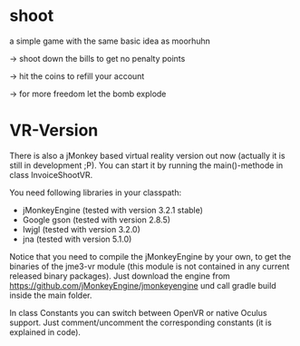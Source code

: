 # shoot
a simple game with the same basic idea as moorhuhn

-> shoot down the bills to get no penalty points

-> hit the coins to refill your account

-> for more freedom let the bomb explode

# VR-Version

There is also a jMonkey based virtual reality version out now (actually it is still in development ;P).
You can start it by running the main()-methode in class InvoiceShootVR.

You need following libraries in your classpath:
- jMonkeyEngine (tested with version 3.2.1 stable)
- Google gson (tested with version 2.8.5)
- lwjgl (tested with version 3.2.0)
- jna (tested with version 5.1.0)

Notice that you need to compile the jMonkeyEngine by your own, to get the binaries of the jme3-vr module (this module is not contained in any current released binary packages). Just download the engine from https://github.com/jMonkeyEngine/jmonkeyengine und call gradle build inside the main folder.

In class Constants you can switch between OpenVR or native Oculus support. Just comment/uncomment the corresponding constants (it is explained in code).
